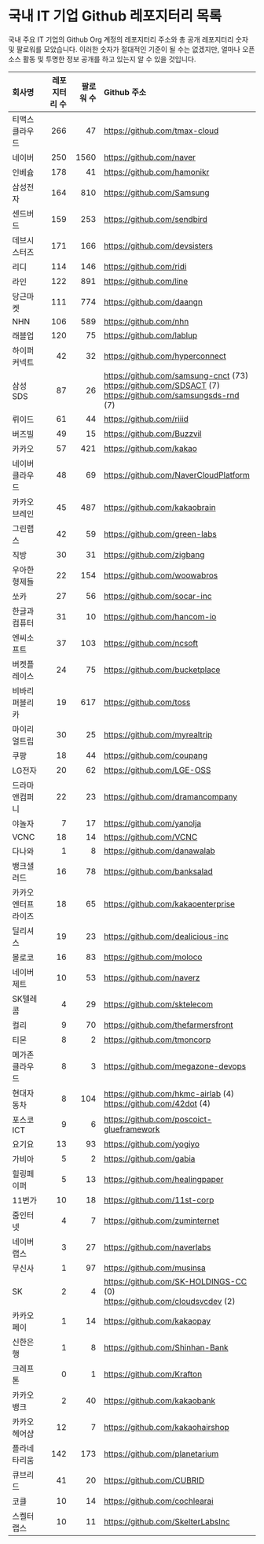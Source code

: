 # 국내 IT 기업 Github 레포지터리 목록
국내 주요 IT 기업의 Github Org 계정의 레포지터리 주소와 총 공개 레포지터리 숫자 및 팔로워를 모았습니다. 이러한 숫자가 절대적인 기준이 될 수는 없겠지만, 얼마나 오픈 소스 활동 및 투명한 정보 공개를 하고 있는지 알 수 있을 것입니다.

<!-- MARKDOWN_TABLE(GITHUB): START -->

| **회사명** | **레포지터리 수** | **팔로워 수** | **Github 주소** |
|:---|---:|---:|:---|
| 티맥스클라우드 | 266 | 47 | https://github.com/tmax-cloud |
| 네이버 | 250 | 1560 | https://github.com/naver |
| 인베슘 | 178 | 41 | https://github.com/hamonikr |
| 삼성전자 | 164 | 810 | https://github.com/Samsung |
| 센드버드 | 159 | 253 | https://github.com/sendbird |
| 데브시스터즈 | 171 | 166 | https://github.com/devsisters |
| 리디 | 114 | 146 | https://github.com/ridi |
| 라인 | 122 | 891 | https://github.com/line |
| 당근마켓 | 111 | 774 | https://github.com/daangn |
| NHN | 106 | 589 | https://github.com/nhn |
| 래블업 | 120 | 75 | https://github.com/lablup |
| 하이퍼커넥트 | 42 | 32 | https://github.com/hyperconnect |
| 삼성SDS | 87 | 26 | https://github.com/samsung-cnct (73)<br />https://github.com/SDSACT (7)<br />https://github.com/samsungsds-rnd (7) |
| 뤼이드 | 61 | 44 | https://github.com/riiid |
| 버즈빌 | 49 | 15 | https://github.com/Buzzvil |
| 카카오 | 57 | 421 | https://github.com/kakao |
| 네이버클라우드 | 48 | 69 | https://github.com/NaverCloudPlatform |
| 카카오브레인 | 45 | 487 | https://github.com/kakaobrain |
| 그린랩스 | 42 | 59 | https://github.com/green-labs |
| 직방 | 30 | 31 | https://github.com/zigbang |
| 우아한형제들 | 22 | 154 | https://github.com/woowabros |
| 쏘카 | 27 | 56 | https://github.com/socar-inc |
| 한글과컴퓨터 | 31 | 10 | https://github.com/hancom-io |
| 엔씨소프트 | 37 | 103 | https://github.com/ncsoft |
| 버켓플레이스 | 24 | 75 | https://github.com/bucketplace |
| 비바리퍼블리카 | 19 | 617 | https://github.com/toss |
| 마이리얼트립 | 30 | 25 | https://github.com/myrealtrip |
| 쿠팡 | 18 | 44 | https://github.com/coupang |
| LG전자 | 20 | 62 | https://github.com/LGE-OSS |
| 드라마앤컴퍼니 | 22 | 23 | https://github.com/dramancompany |
| 야놀자 | 7 | 17 | https://github.com/yanolja |
| VCNC | 18 | 14 | https://github.com/VCNC |
| 다나와 | 1 | 8 | https://github.com/danawalab |
| 뱅크샐러드 | 16 | 78 | https://github.com/banksalad |
| 카카오엔터프라이즈 | 18 | 65 | https://github.com/kakaoenterprise |
| 딜리셔스 | 19 | 23 | https://github.com/dealicious-inc |
| 몰로코 | 16 | 83 | https://github.com/moloco |
| 네이버제트 | 10 | 53 | https://github.com/naverz |
| SK텔레콤 | 4 | 29 | https://github.com/sktelecom |
| 컬리 | 9 | 70 | https://github.com/thefarmersfront |
| 티몬 | 8 | 2 | https://github.com/tmoncorp |
| 메가존클라우드 | 8 | 3 | https://github.com/megazone-devops |
| 현대자동차 | 8 | 104 | https://github.com/hkmc-airlab (4)<br />https://github.com/42dot (4) |
| 포스코ICT | 9 | 6 | https://github.com/poscoict-glueframework |
| 요기요 | 13 | 93 | https://github.com/yogiyo |
| 가비아 | 5 | 2 | https://github.com/gabia |
| 힐링페이퍼 | 5 | 13 | https://github.com/healingpaper |
| 11번가 | 10 | 18 | https://github.com/11st-corp |
| 줌인터넷 | 4 | 7 | https://github.com/zuminternet |
| 네이버랩스 | 3 | 27 | https://github.com/naverlabs |
| 무신사 | 1 | 97 | https://github.com/musinsa |
| SK | 2 | 4 | https://github.com/SK-HOLDINGS-CC (0)<br />https://github.com/cloudsvcdev (2) |
| 카카오페이 | 1 | 14 | https://github.com/kakaopay |
| 신한은행 | 1 | 8 | https://github.com/Shinhan-Bank |
| 크레프톤 | 0 | 1 | https://github.com/Krafton |
| 카카오뱅크 | 2 | 40 | https://github.com/kakaobank |
| 카카오헤어샵 | 12 | 7 | https://github.com/kakaohairshop |
| 플라네타리움 | 142 | 173 | https://github.com/planetarium |
| 큐브리드 | 41 | 20 | https://github.com/CUBRID |
| 코클 | 10 | 14 | https://github.com/cochlearai |
| 스켈터랩스 | 10 | 11 | https://github.com/SkelterLabsInc |

<!-- MARKDOWN_TABLE(GITHUB): END -->
